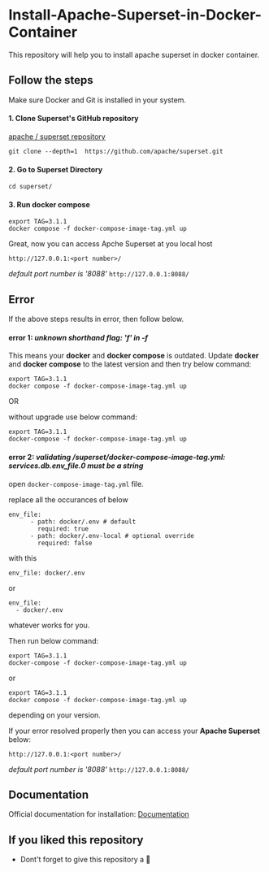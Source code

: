# Install-Apache-Superset-in-Docker-Container
This repository will help you to install apache superset in docker container.

## Follow the steps

Make sure Docker and Git is installed in your system.

 #### 1. Clone Superset's GitHub repository

 [apache / superset repository](https://github.com/apache/superset)

 ```
 git clone --depth=1  https://github.com/apache/superset.git

 ```

#### 2. Go to Superset Directory

```
cd superset/
```

#### 3. Run docker compose
```
export TAG=3.1.1
docker compose -f docker-compose-image-tag.yml up
```
Great, now you can access Apche Superset at you local host
```
http://127.0.0.1:<port number>/
```
*default port number is '8088'* ``` http://127.0.0.1:8088/ ```

## Error

If the above steps results in error, then follow below.

#### error 1: *unknown shorthand flag: 'f' in -f*

This means your **docker** and **docker compose** is outdated. Update **docker** and **docker compose** to the latest version and then try below command:

```
export TAG=3.1.1
docker compose -f docker-compose-image-tag.yml up
```
OR

without upgrade use below command:

```
export TAG=3.1.1
docker-compose -f docker-compose-image-tag.yml up
```

#### error 2: *validating /superset/docker-compose-image-tag.yml: services.db.env_file.0 must be a string*

open ``` docker-compose-image-tag.yml ``` file.

replace all the occurances of below

```
env_file:
      - path: docker/.env # default
        required: true
      - path: docker/.env-local # optional override
        required: false
```
with this

```
env_file: docker/.env 
```
or 
```
env_file:
  - docker/.env
```
whatever works for you.

Then run below command:
```
export TAG=3.1.1
docker-compose -f docker-compose-image-tag.yml up
```
or
```
export TAG=3.1.1
docker compose -f docker-compose-image-tag.yml up
```
depending on your version.


If your error resolved properly then you can access your **Apache Superset** below:

```
http://127.0.0.1:<port number>/
```
*default port number is '8088'* ``` http://127.0.0.1:8088/ ```


## Documentation
Official documentation for installation: 
[Documentation](https://superset.apache.org/docs/installation/docker-compose/)

## If you liked this repository

* Dont't forget to give this repository a 🌟
